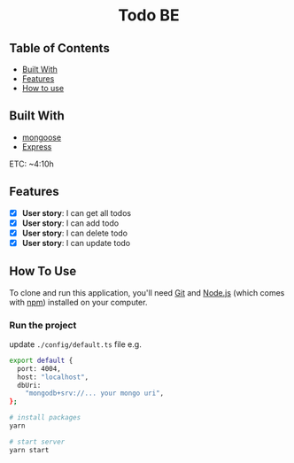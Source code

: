 <h1 align="center">Todo BE</h1>

<!-- TABLE OF CONTENTS -->

## Table of Contents

- [Built With](#built-with)
- [Features](#features)
- [How to use](#how-to-use)

<!-- Built With -->

## Built With

- [mongoose](https://mongoosejs.com/)
- [Express](http://expressjs.com/)

ETC: ~4:10h

## Features

- [x] **User story**: I can get all todos
- [x] **User story**: I can add todo
- [x] **User story**: I can delete todo
- [x] **User story**: I can update todo

## How To Use

To clone and run this application, you'll need [Git](https://git-scm.com) and [Node.js](https://nodejs.org/en/download/) (which comes with [npm](http://npmjs.com)) installed on your computer.

### Run the project

update `./config/default.ts` file e.g.

```bash
export default {
  port: 4004,
  host: "localhost",
  dbUri:
    "mongodb+srv://... your mongo uri",
};
```

```bash
# install packages
yarn

# start server
yarn start
```
